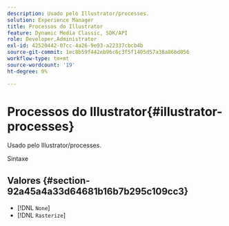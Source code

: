 ```yaml
---
description: Usado pelo Illustrator/processes.
solution: Experience Manager
title: Processos do Illustrator
feature: Dynamic Media Classic, SDK/API
role: Developer,Administrator
exl-id: 42520442-07cc-4a26-9e93-a22337cbcb4b
source-git-commit: 1ec8b59f442eb96c6c3f5f1405d57a38a86bd056
workflow-type: tm+mt
source-wordcount: '19'
ht-degree: 0%

---
```


# Processos do Illustrator{#illustrator-processes}

Usado pelo Illustrator/processes.

Sintaxe

## Valores {#section-92a45a4a33d64681b16b7b295c109cc3}

* [!DNL `None`]
* [!DNL `Rasterize`]
